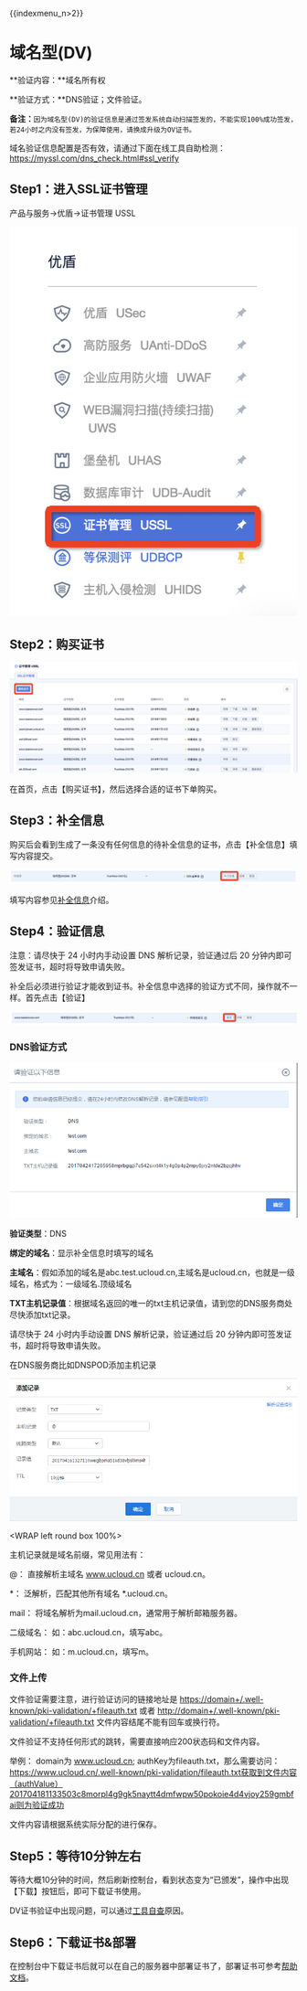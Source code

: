 {{indexmenu_n>2}}

# 域名型(DV)

**验证内容：**域名所有权

**验证方式：**DNS验证；文件验证。

**备注：**`因为域名型(DV)的验证信息是通过签发系统自动扫描签发的，不能实现100%成功签发，若24小时之内没有签发，为保障使用，请换成升级为OV证书。`

域名验证信息配置是否有效，请通过下面在线工具自助检测：
<https://myssl.com/dns_check.html#ssl_verify>

## Step1：进入SSL证书管理

产品与服务-\>优盾-\>证书管理 USSL

![](/images/procedure/导航.png)

## Step2：购买证书

![](/images/procedure/购买证书.png)

在首页，点击【购买证书】，然后选择合适的证书下单购买。

## Step3：补全信息

购买后会看到生成了一条没有任何信息的待补全信息的证书，点击【补全信息】填写内容提交。

![](/images/procedure/待补全信息.png)

填写内容参见[补全信息](/domain/ussl/operate/complete)介绍。

## Step4：验证信息

<wrap em>注意：请尽快于 24 小时内手动设置 DNS 解析记录，验证通过后 20
分钟内即可签发证书，超时将导致申请失败。</wrap>

补全后必须进行验证才能收到证书。补全信息中选择的验证方式不同，操作就不一样。首先点击【验证】

![](/images/procedure/验证按钮.png)

### DNS验证方式

![](/images/operate/dns验证.png)

**验证类型**：DNS

**绑定的域名**：显示补全信息时填写的域名

**主域名**：假如添加的域名是abc.test.ucloud.cn,主域名是ucloud.cn，也就是一级域名，格式为：一级域名.顶级域名

**TXT主机记录值**：根据域名返回的唯一的txt主机记录值，请到您的DNS服务商处尽快添加txt记录。

<wrap em>请尽快于 24 小时内手动设置 DNS 解析记录，验证通过后 20
分钟内即可签发证书，超时将导致申请失败。</wrap>

在DNS服务商比如DNSPOD添加主机记录

![](/images/operate/添加记录.png)

<WRAP left round box 100%>

主机记录就是域名前缀，常见用法有：

@： 直接解析主域名 www.ucloud.cn 或者 ucloud.cn。

\*： 泛解析，匹配其他所有域名 \*.ucloud.cn。

mail： 将域名解析为mail.ucloud.cn，通常用于解析邮箱服务器。

二级域名： 如：abc.ucloud.cn，填写abc。

手机网站： 如：m.ucloud.cn，填写m。

</WRAP>

### 文件上传

文件验证需要注意，进行验证访问的链接地址是
<https://domain+/.well-known/pki-validation/+fileauth.txt> 或者
<http://domain+/.well-known/pki-validation/+fileauth.txt>
文件内容结尾不能有回车或换行符。

<wrap em>文件验证不支持任何形式的跳转，需要直接响应200状态码和文件内容。</wrap>

举例： domain为 www.ucloud.cn; authKey为fileauth.txt，那么需要访问：
<https://www.ucloud.cn/.well-known/pki-validation/fileauth.txt获取到文件内容（authValue）201704181133503c8morpl4g9gk5naytt4dmfwpw50pokoie4d4vjoy259gmbfai则为验证成功>

<wrap em>文件内容请根据系统实际分配的进行保存。</wrap>

## Step5：等待10分钟左右

等待大概10分钟的时间，然后刷新控制台，看到状态变为“已颁发”，操作中出现【下载】按钮后，即可下载证书使用。

DV证书验证中出现问题，可以通过[工具自查](/domain/ussl/faq/dv)原因。

## Step6：下载证书&部署

在控制台中下载证书后就可以在自己的服务器中部署证书了，部署证书可参考[帮助文档](/domain/ussl/install)。
